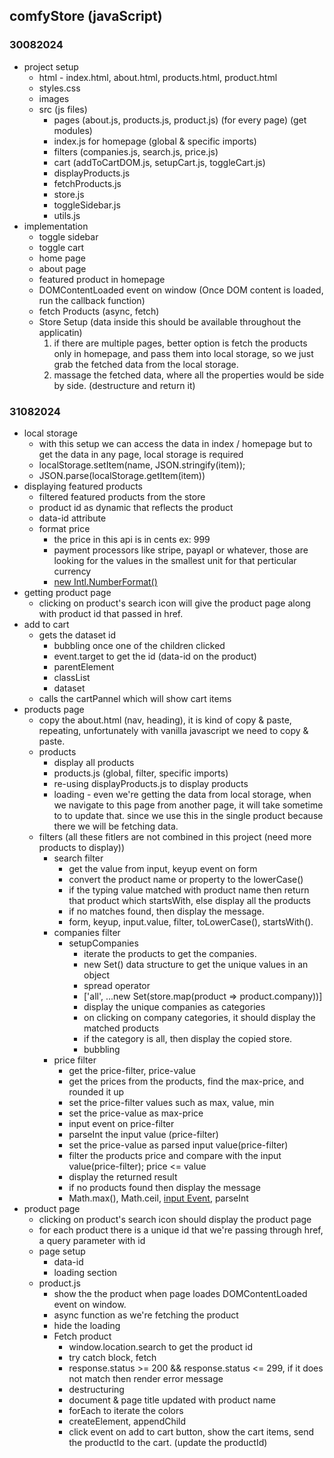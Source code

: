 ## comfyStore (javaScript)

### 30082024
- project setup
    - html - index.html, about.html, products.html, product.html
    - styles.css
    - images
    - src (js files)
        - pages (about.js, products.js, product.js) (for every page) (get modules)
        - index.js for homepage (global & specific imports)
        - filters (companies.js, search.js, price.js)
        - cart (addToCartDOM.js, setupCart.js, toggleCart.js)
        - displayProducts.js
        - fetchProducts.js
        - store.js
        - toggleSidebar.js
        - utils.js
- implementation
    - toggle sidebar
    - toggle cart
    - home page
    - about page
    - featured product in homepage
    - DOMContentLoaded event on window (Once DOM content is loaded, run the callback function)
    - fetch Products (async, fetch)
    - Store Setup (data inside this should be available throughout the applicatin)
       1. if there are multiple pages, better option is fetch the products only in homepage, and pass them into local storage, so we just grab the fetched data from the local storage. 
       2. massage the fetched data, where all the properties would be side by side. (destructure and return it)

### 31082024
- local storage
    - with this setup we can access the data in index / homepage but to get the data in any page, local storage is required
    - localStorage.setItem(name, JSON.stringify(item));
    - JSON.parse(localStorage.getItem(item))
- displaying featured products
    - filtered featured products from the store
    - product id as dynamic that reflects the product
    - data-id attribute 
    - format price
      - the price in this api is in cents ex: 999
      - payment processors like stripe, payapl or whatever, those are looking for the values in the smallest unit for that perticular currency
      - [new Intl.NumberFormat()](https://developer.mozilla.org/en-US/docs/Web/JavaScript/Reference/Global_Objects/Intl/NumberFormat)
- getting product page
    - clicking on product's search icon will give the product page along with product id that passed in href.
- add to cart
    - gets the dataset id
        - bubbling once one of the children clicked
        - event.target to get the id (data-id on the product)
        - parentElement
        - classList
        - dataset
    - calls the cartPannel which will show cart items
- products page
    - copy the about.html (nav, heading), it is kind of copy & paste, repeating, unfortunately with vanilla javascript we need to copy & paste.
    - products
        - display all products
        - products.js (global, filter, specific imports)
        - re-using displayProducts.js to display products
        - loading - even we're getting the data from local storage, when we navigate to this page from another page, it will take sometime to to update that. since we use this in the single product because there we will be fetching data.
    - filters (all these fitlers are not combined in this project (need more products to display))
        - search filter
            - get the value from input, keyup event on form
            - convert the product name or property to the lowerCase()
            - if the typing value matched with product name then return that product which startsWith, else display all the products
            - if no matches found, then display the message.
            - form, keyup, input.value, filter, toLowerCase(), startsWith().
        - companies filter
            - setupCompanies
                - iterate the products to get the companies.
                - new Set() data structure to get the unique values in an object
                - spread operator
                - ['all', ...new Set(store.map(product => product.company))]
                - display the unique companies as categories
                - on clicking on company categories, it should display the matched products
                - if the category is all, then display the copied store.
                - bubbling
        - price filter
            - get the price-filter, price-value
            - get the prices from the products, find the max-price, and rounded it up
            - set the price-filter values such as max, value, min
            - set the price-value as max-price
            - input event on price-filter
            - parseInt the input value (price-filter)
            - set the price-value as parsed input value(price-filter)
            - filter the products price and compare with the input value(price-filter); price <= value
            - display the returned result
            - if no products found then display the message
            - Math.max(), Math.ceil, [input Event](https://developer.mozilla.org/en-US/docs/Web/API/Element/input_event), parseInt
- product page
    - clicking on product's search icon should display the product page
    - for each product there is a unique id that we're passing through href, a query parameter with id
    - page setup
        - data-id
        - loading section
    - product.js
        - show the the product when page loades DOMContentLoaded event on window.
        - async function as we're fetching the product
        - hide the loading
        - Fetch product
            - window.location.search to get the product id
            - try catch block, fetch
            - response.status >= 200 && response.status <= 299, if it does not match then render error message
            - destructuring
            - document & page title updated with product name
            - forEach to iterate the colors
            - createElement, appendChild
            - click event on add to cart button, show the cart items, send the productId to the cart. (update the productId)
           
